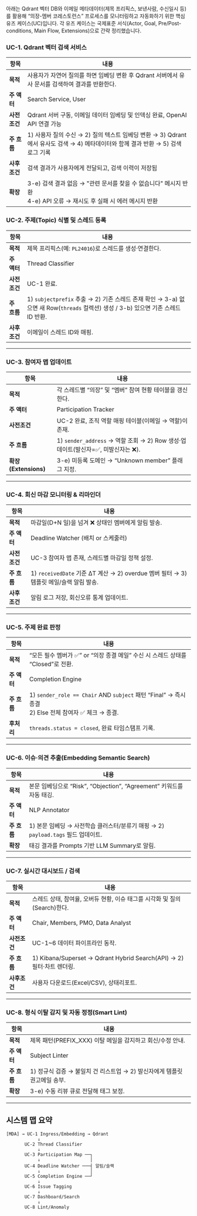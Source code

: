 아래는 Qdrant 벡터 DB와 이메일 메타데이터(제목 프리픽스, 보낸사람, 수신일시 등)를 활용해 “의장-멤버 코레스토런스” 프로세스를 모니터링하고 자동화하기 위한 핵심 유즈 케이스(UC)입니다.
각 유즈 케이스는 국제표준 서식(Actor, Goal, Pre/Post-conditions, Main Flow, Extensions)으로 간략 정리했습니다.
### UC-1. Qdrant 벡터 검색 서비스

| 항목       | 내용                                                                                                  |
| -------- | --------------------------------------------------------------------------------------------------- |
| **목적**   | 사용자가 자연어 질의를 하면 임베딩 변환 후 Qdrant 서버에서 유사 문서를 검색하여 결과를 반환한다.                       |
| **주 액터** | Search Service, User                                                                               |
| **사전조건** | Qdrant 서버 구동, 이메일 데이터 임베딩 및 인덱싱 완료, OpenAI API 연결 가능                                    |
| **주 흐름** | 1) 사용자 질의 수신 → 2) 질의 텍스트 임베딩 변환 → 3) Qdrant에서 유사도 검색 → 4) 메타데이터와 함께 결과 반환 → 5) 검색 로그 기록 |
| **사후조건** | 검색 결과가 사용자에게 전달되고, 검색 이력이 저장됨                                                                |
| **확장**   | 3-e) 검색 결과 없음 → "관련 문서를 찾을 수 없습니다" 메시지 반환<br>4-e) API 오류 → 재시도 후 실패 시 에러 메시지 반환 |


### UC-2. 주제(Topic) 식별 및 스레드 등록

| 항목       | 내용                                                                                                  |
| -------- | --------------------------------------------------------------------------------------------------- |
| **목적**   | 제목 프리픽스(예: `PL24016`)로 스레드를 생성·연결한다.                                                                |
| **주 액터** | Thread Classifier                                                                                   |
| **사전조건** | UC-1 완료.                                                                                            |
| **주 흐름** | 1) `subjectprefix` 추출 → 2) 기존 스레드 존재 확인 → 3-a) 없으면 새 Row(`threads` 컬렉션) 생성 / 3-b) 있으면 기존 스레드 ID 반환. |
| **사후조건** | 이메일이 스레드 ID와 매핑.                                                                                    |

---

### UC-3. 참여자 맵 업데이트

| 항목                 | 내용                                                            |
| ------------------ | ------------------------------------------------------------- |
| **목적**             | 각 스레드별 “의장” 및 “멤버” 참여 현황 테이블을 갱신한다.                           |
| **주 액터**           | Participation Tracker                                         |
| **사전조건**           | UC-2 완료, 조직 역할 매핑 테이블(이메일 → 역할)이 존재.                          |
| **주 흐름**           | 1) `sender_address` → 역할 조회 → 2) Row 생성·업데이트(발신자=✅, 미발신자는 ❌). |
| **확장(Extensions)** | 3-e) 미등록 도메인 → “Unknown member” 플래그 지정.                  |

---

### UC-4. 회신 마감 모니터링 & 리마인더

| 항목       | 내용                                                                  |
| -------- | ------------------------------------------------------------------- |
| **목적**   | 마감일(D+N 일)을 넘겨 ❌ 상태인 멤버에게 알림 발송.                                    |
| **주 액터** | Deadline Watcher (배치 or 스케줄러)                                       |
| **사전조건** | UC-3 참여자 맵 존재, 스레드별 마감일 정책 설정.                                      |
| **주 흐름** | 1) `receivedDate` 기준 ΔT 계산 → 2) overdue 멤버 필터 → 3) 템플릿 메일/슬랙 알림 발송. |
| **사후조건** | 알림 로그 저장, 회신오류 통계 업데이트.                                             |

---

### UC-5. 주제 완료 판정

| 항목       | 내용                                                                                      |
| -------- | --------------------------------------------------------------------------------------- |
| **목적**   | “모든 필수 멤버가 ✅” or “의장 종결 메일” 수신 시 스레드 상태를 “Closed”로 전환.                                  |
| **주 액터** | Completion Engine                                                                       |
| **주 흐름** | 1) `sender_role == Chair` AND `subject` 패턴 “Final” → 즉시 종결<br>2) Else 전체 참여자 ✅ 체크 → 종결. |
| **후처리**  | `threads.status = closed`, 완료 타임스탬프 기록.                                                 |

---

### UC-6. 이슈·의견 추출(Embedding Semantic Search)

| 항목       | 내용                                                        |
| -------- | --------------------------------------------------------- |
| **목적**   | 본문 임베딩으로 “Risk”, “Objection”, “Agreement” 키워드를 자동 태깅.     |
| **주 액터** | NLP Annotator                                             |
| **주 흐름** | 1) 본문 임베딩 → 사전학습 클러스터/분류기 매핑 → 2) `payload.tags` 필드 업데이트. |
| **확장**   | 태깅 결과를 Prompts 기반 LLM Summary로 알림.                        |

---

### UC-7. 실시간 대시보드 / 검색

| 항목       | 내용                                                             |
| -------- | -------------------------------------------------------------- |
| **목적**   | 스레드 상태, 참여율, 오버듀 현황, 이슈 태그를 시각화 및 질의(Search)한다.                |
| **주 액터** | Chair, Members, PMO, Data Analyst                              |
| **사전조건** | UC-1\~6 데이터 파이프라인 동작.                                          |
| **주 흐름** | 1) Kibana/Superset → Qdrant Hybrid Search(API) → 2) 필터·차트 렌더링. |
| **사후조건** | 사용자 다운로드(Excel/CSV), 상태리포트.                                    |

---

### UC-8. 형식 이탈 감지 및 자동 정정(Smart Lint)

| 항목       | 내용                                             |
| -------- | ---------------------------------------------- |
| **목적**   | 제목 패턴(PREFIX\_XXX) 이탈 메일을 감지하고 회신/수정 안내.       |
| **주 액터** | Subject Linter                                 |
| **주 흐름** | 1) 정규식 검증 → 불일치 건 리스트업 → 2) 발신자에게 템플릿 권고메일 송부. |
| **확장**   | 3-e) 수동 리뷰 큐로 전달해 태그 보정.                       |

---

## 시스템 맵 요약

```
[MDA] → UC-1 Ingress/Embedding → Qdrant
            ↓
       UC-2 Thread Classifier
            ↓
       UC-3 Participation Map ──┐
            ↓                   │
       UC-4 Deadline Watcher ───┤ 알림/슬랙
            ↓                   │
       UC-5 Completion Engine ──┘
            ↓
       UC-6 Issue Tagging
            ↓
       UC-7 Dashboard/Search
            ↓
       UC-8 Lint/Anomaly
```
